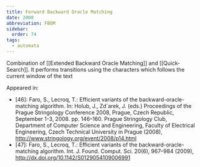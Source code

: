 ```yaml
---
title: Forward Backward Oracle Matching
date: 2008
abbreviation: FBOM
sidebar:
  order: 74
tags:
  - automata
---
```


Combination of [[Extended Backward Oracle Matching]] and [[Quick-Search]]. It performs transitions using the characters which follows the current window of the text

Appeared in:

- [46]: Faro, S., Lecroq, T.: Efficient variants of the backward-oracle-matching algorithm. In: Holub, J., Zd´arek, J. (eds.) Proceedings of the Prague Stringology Conference 2008, Prague, Czech Republic, September 1-3, 2008. pp. 146–160. Prague Stringology Club, Department of Computer Science and Engineering, Faculty of Electrical Engineering, Czech Technical University in Prague (2008), http://www.stringology.org/event/2008/p14.html
- [47]: Faro, S., Lecroq, T.: Efficient variants of the backward-oracle-matching algorithm. Int. J. Found. Comput. Sci. 20(6), 967–984 (2009), http://dx.doi.org/10.1142/S0129054109006991
